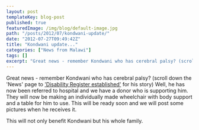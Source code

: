 ```yaml
---
layout: post
templateKey: blog-post
published: true
featuredImage: /img/blog/default-image.jpg
path: "/posts/2012/07/kondwani-update/"
date: "2012-07-27T09:49:42Z"
title: "Kondwani update..."
categories: ["News from Malawi"]
tags: []
excerpt: "Great news - remember Kondwani who has cerebral palsy? (scroll down the 'News' page to 'Disability ..."
---
```


Great news - remember Kondwani who has cerebral palsy? (scroll down the 'News' page to ['Disability Register established'](https://www.landirani.org/news/2012/05/21/disability-register-established/ "Disability Register established") for his story) Well, he has now been referred to hospital and we have a donor who is supporting him.  They will now be making an individually made wheelchair with body support and a table for him to use. This will be ready soon and we will post some pictures when he receives it.

This will not only benefit Kondwani but his whole family.